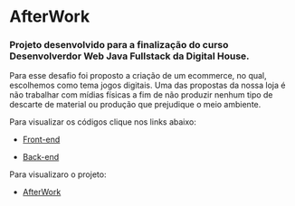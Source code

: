 # AfterWork

### Projeto desenvolvido para a finalização do curso Desenvolverdor Web Java Fullstack da Digital House.
Para esse desafio foi proposto a criação de um ecommerce, no qual, escolhemos como tema jogos digitais. Uma das propostas da nossa loja é não trabalhar com mídias físicas a fim de não produzir nenhum tipo de descarte de material ou produção que prejudique o meio ambiente.

Para visualizar os códigos clique nos links abaixo:

- <a href="https://github.com/ecommercegame/Ecommerce-Front">Front-end</a>

- <a href="https://github.com/ecommercegame/ecommerce">Back-end</a>

Para visualizaro o projeto:

- <a href="https://afterworkgames.netlify.app/#/home">AfterWork</a>
